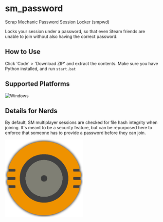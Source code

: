 # sm_password
Scrap Mechanic Password Session Locker (smpwd)

Locks your session under a password, so that even Steam friends are unable to join without also having the correct password.

## How to Use
Click 'Code' > 'Download ZIP' and extract the contents. Make sure you have Python installed, and run `start.bat`

## Supported Platforms

![Windows](https://img.shields.io/badge/Platform-Windows-blue)

## Details for Nerds
By default, SM multiplayer sessions are checked for file hash integrity when joining. It's meant to be a security feature, but can be repurposed here to enforce that someone has to provide a password before they can join.

![SM](sm.png)